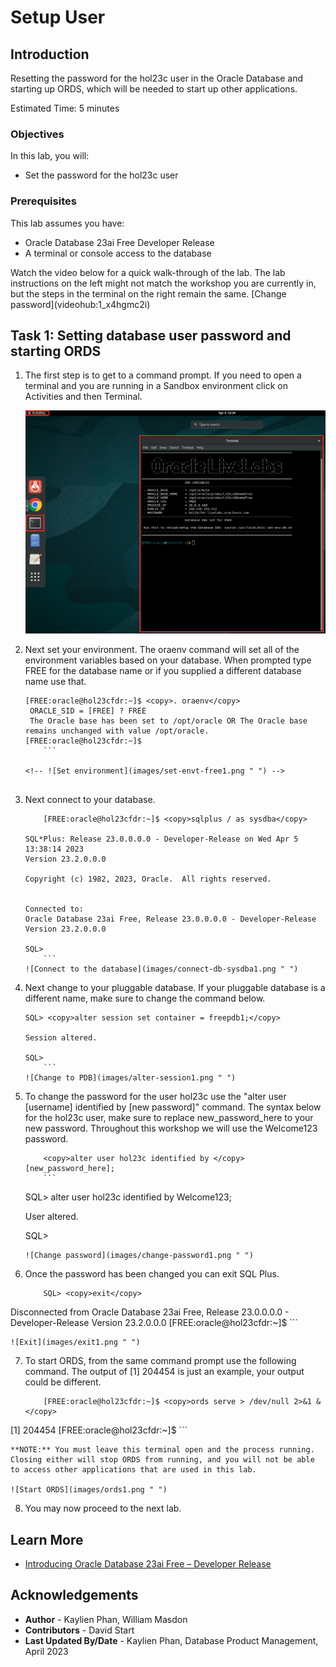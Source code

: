# Setup User

## Introduction

Resetting the password for the hol23c user in the Oracle Database and starting up ORDS, which will be needed to start up other applications.

Estimated Time: 5 minutes

### Objectives

In this lab, you will:
* Set the password for the hol23c user

### Prerequisites

This lab assumes you have:
* Oracle Database 23ai Free Developer Release
* A terminal or console access to the database

<if type="livelabs">
Watch the video below for a quick walk-through of the lab. The lab instructions on the left might not match the workshop you are currently in, but the steps in the terminal on the right remain the same.
[Change password](videohub:1_x4hgmc2i)
</if>

## Task 1: Setting database user password and starting ORDS

1. The first step is to get to a command prompt. If you need to open a terminal and you are running in a Sandbox environment click on Activities and then Terminal.

    ![Open a new terminal](images/open-terminal.png " ")

2. Next set your environment. The oraenv command will set all of the environment variables based on your database. When prompted type FREE for the database name or if you supplied a different database name use that.
    ```
    [FREE:oracle@hol23cfdr:~]$ <copy>. oraenv</copy>
     ORACLE_SID = [FREE] ? FREE
     The Oracle base has been set to /opt/oracle OR The Oracle base remains unchanged with value /opt/oracle.
    [FREE:oracle@hol23cfdr:~]$
		```

    <!-- ![Set environment](images/set-envt-free1.png " ") -->


3. Next connect to your database.
    ```
		[FREE:oracle@hol23cfdr:~]$ <copy>sqlplus / as sysdba</copy>

    SQL*Plus: Release 23.0.0.0.0 - Developer-Release on Wed Apr 5 13:38:14 2023
    Version 23.2.0.0.0

    Copyright (c) 1982, 2023, Oracle.  All rights reserved.


    Connected to:
    Oracle Database 23ai Free, Release 23.0.0.0.0 - Developer-Release
    Version 23.2.0.0.0

    SQL>
		```
    ![Connect to the database](images/connect-db-sysdba1.png " ")

4. Next change to your pluggable database. If your pluggable database is a different name, make sure to change the command below.
    ```
    SQL> <copy>alter session set container = freepdb1;</copy>

    Session altered.

    SQL>
		```
    ![Change to PDB](images/alter-session1.png " ")

5. To change the password for the user hol23c use the "alter user \[username\] identified by \[new password\]" command. The syntax below for the hol23c user, make sure to replace new\_password\_here to your new password. Throughout this workshop we will use the Welcome123 password.
    ```
		<copy>alter user hol23c identified by </copy> [new_password_here];
		```
    ```
    SQL> alter user hol23c identified by Welcome123;

    User altered.

    SQL>
    ```
    ![Change password](images/change-password1.png " ")

6. Once the password has been changed you can exit SQL Plus.

    ```
		SQL> <copy>exit</copy>
Disconnected from Oracle Database 23ai Free, Release 23.0.0.0.0 - Developer-Release
Version 23.2.0.0.0
[FREE:oracle@hol23cfdr:~]$
		```

    ![Exit](images/exit1.png " ")

7. To start ORDS, from the same command prompt use the following command. The output of [1] 204454 is just an example, your output could be different.

    ```
		[FREE:oracle@hol23cfdr:~]$ <copy>ords serve > /dev/null 2>&1 &</copy>
[1] 204454
[FREE:oracle@hol23cfdr:~]$
		```

    **NOTE:** You must leave this terminal open and the process running. Closing either will stop ORDS from running, and you will not be able to access other applications that are used in this lab.

    ![Start ORDS](images/ords1.png " ")


8. You may now proceed to the next lab.

## Learn More

* [Introducing Oracle Database 23ai Free – Developer Release](https://blogs.oracle.com/database/post/oracle-database-23c-free)

## Acknowledgements
* **Author** - Kaylien Phan, William Masdon
* **Contributors** - David Start
* **Last Updated By/Date** - Kaylien Phan, Database Product Management, April 2023
